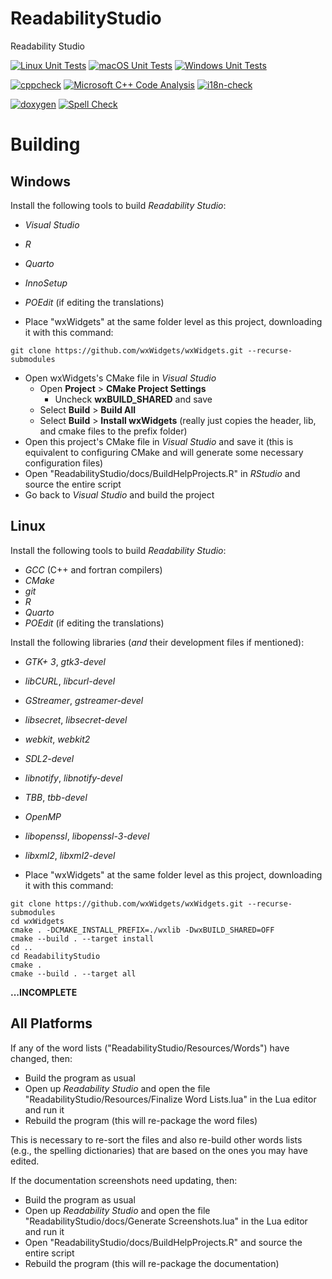 # ReadabilityStudio
Readability Studio

[![Linux Unit Tests](https://github.com/Blake-Madden/ReadabilityStudio/actions/workflows/unit-tests.yml/badge.svg)](https://github.com/Blake-Madden/ReadabilityStudio/actions/workflows/unit-tests.yml)
[![macOS Unit Tests](https://github.com/Blake-Madden/ReadabilityStudio/actions/workflows/mac-unit-tests.yml/badge.svg)](https://github.com/Blake-Madden/ReadabilityStudio/actions/workflows/mac-unit-tests.yml)
[![Windows Unit Tests](https://github.com/Blake-Madden/ReadabilityStudio/actions/workflows/windows-unit-tests.yml/badge.svg)](https://github.com/Blake-Madden/ReadabilityStudio/actions/workflows/windows-unit-tests.yml)

[![cppcheck](https://github.com/Blake-Madden/ReadabilityStudio/actions/workflows/cppcheck.yml/badge.svg)](https://github.com/Blake-Madden/ReadabilityStudio/actions/workflows/cppcheck.yml)
[![Microsoft C++ Code Analysis](https://github.com/Blake-Madden/ReadabilityStudio/actions/workflows/msvc.yml/badge.svg)](https://github.com/Blake-Madden/ReadabilityStudio/actions/workflows/msvc.yml)
[![i18n-check](https://github.com/Blake-Madden/ReadabilityStudio/actions/workflows/i18n-check.yml/badge.svg)](https://github.com/Blake-Madden/ReadabilityStudio/actions/workflows/i18n-check.yml)

[![doxygen](https://github.com/Blake-Madden/ReadabilityStudio/actions/workflows/doxygen.yml/badge.svg)](https://github.com/Blake-Madden/ReadabilityStudio/actions/workflows/doxygen.yml)
[![Spell Check](https://github.com/Blake-Madden/ReadabilityStudio/actions/workflows/spell-check.yml/badge.svg)](https://github.com/Blake-Madden/ReadabilityStudio/actions/workflows/spell-check.yml)

# Building

## Windows

Install the following tools to build *Readability Studio*:

- *Visual Studio*
- *R*
- *Quarto*
- *InnoSetup*
- *POEdit* (if editing the translations)

- Place "wxWidgets" at the same folder level as this project, downloading it with this command:
```
git clone https://github.com/wxWidgets/wxWidgets.git --recurse-submodules
```
- Open wxWidgets's CMake file in *Visual Studio*
  - Open **Project** > **CMake Project Settings**
    - Uncheck **wxBUILD_SHARED** and save
  - Select **Build** > **Build All**
  - Select **Build** > **Install wxWidgets** (really just copies the header, lib, and cmake files to the prefix folder)
- Open this project's CMake file in *Visual Studio* and save it (this is equivalent to configuring CMake and will generate some necessary configuration files)
- Open "ReadabilityStudio/docs/BuildHelpProjects.R" in *RStudio* and source the entire script
- Go back to *Visual Studio* and build the project

## Linux

Install the following tools to build *Readability Studio*:

- *GCC* (C++ and fortran compilers)
- *CMake*
- *git*
- *R*
- *Quarto*
- *POEdit* (if editing the translations)

Install the following libraries (*and* their development files if mentioned):

- *GTK+ 3*, *gtk3-devel*
- *libCURL*, *libcurl-devel*
- *GStreamer*, *gstreamer-devel*
- *libsecret*, *libsecret-devel*
- *webkit*, *webkit2*
- *SDL2-devel*
- *libnotify*, *libnotify-devel*
- *TBB*, *tbb-devel*
- *OpenMP*
- *libopenssl*, *libopenssl-3-devel*
- *libxml2*, *libxml2-devel*

- Place "wxWidgets" at the same folder level as this project, downloading it with this command:
```
git clone https://github.com/wxWidgets/wxWidgets.git --recurse-submodules
cd wxWidgets
cmake . -DCMAKE_INSTALL_PREFIX=./wxlib -DwxBUILD_SHARED=OFF
cmake --build . --target install
cd ..
cd ReadabilityStudio
cmake .
cmake --build . --target all
```

**...INCOMPLETE**

## All Platforms

If any of the word lists ("ReadabilityStudio/Resources/Words") have changed, then:

- Build the program as usual
- Open up *Readability Studio* and open the file "ReadabilityStudio/Resources/Finalize Word Lists.lua" in the Lua editor and run it
- Rebuild the program (this will re-package the word files)

This is necessary to re-sort the files and also re-build other words lists (e.g., the spelling dictionaries) that are based on the ones you may have edited.

If the documentation screenshots need updating, then:

- Build the program as usual
- Open up *Readability Studio* and open the file "ReadabilityStudio/docs/Generate Screenshots.lua" in the Lua editor and run it
- Open "ReadabilityStudio/docs/BuildHelpProjects.R" and source the entire script
- Rebuild the program (this will re-package the documentation)

